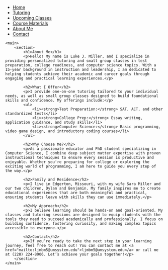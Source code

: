 <!DOCTYPE html>
<html lang="en">
<head>
    <meta charset="UTF-8">
    <meta name="viewport" content="width=device-width, initial-scale=1.0">
    <title>About Me</title>
    <link rel="stylesheet" href="styles.css">
</head>
<body>
    <nav>
        <ul>
            <li><a href="index.html">Home</a></li>
            <li><a href="tutoring.html">Tutoring</a></li>
            <li><a href="Classes.html">Upcoming Classes</a></li>
            <li><a href="courses.html">Course Materials</a></li>
            <li><a href="about.html">About Me</a></li>
            <li><a href="contact.html">Contact</a></li>
        </ul>
    </nav>

    <main>
        <section>
            <h1>About Me</h1>
            <p>Hello! My name is Luke J. Miller, and I specialize in providing personalized tutoring and small group classes in test preparation, college readiness, and computer science topics. With a 15-year background in instruction and leadership, I am dedicated to helping students achieve their academic and career goals through engaging and practical learning experiences.</p>

            <h2>What I Offer</h2>
            <p>I provide one-on-one tutoring tailored to your individual needs, as well as small group classes designed to build foundational skills and confidence. My offerings include:</p>
            <ul>
                <li><strong>Test Preparation:</strong> SAT, ACT, and other standardized tests</li>
                <li><strong>College Prep:</strong> Essay writing, application guidance, and study skills</li>
                <li><strong>Computer Science:</strong> Basic programming, video game design, and introductory coding courses</li>
            </ul>

            <h2>Why Choose Me?</h2>
            <p>As a passionate educator and PhD student specializing in Computer Science, I combine deep subject matter expertise with proven instructional techniques to ensure every session is productive and enjoyable. Whether you're preparing for college or exploring the exciting world of programming, I am here to guide you every step of the way.</p>

            <h2>Family and Residence</h2>
            <p>I live in Edgerton, Missouri, with my wife Sara Miller and our two children, Dylan and Benjamin. My family inspires me to create educational experiences that are both meaningful and practical, ensuring students leave with skills they can use immediately.</p>

            <h2>My Approach</h2>
            <p>I believe learning should be hands-on and goal-oriented. My classes and tutoring sessions are designed to equip students with the tools they need to succeed academically and professionally. I focus on building confidence, fostering curiosity, and making complex topics accessible to everyone.</p>

            <h2>Contact</h2>
            <p>If you’re ready to take the next step in your learning journey, feel free to reach out! You can contact me at <a href="mailto:ljmbm5@umsystem.edu">ljmbm5@umsystem.edu</a> or call me at (228) 224-8906. Let’s achieve your goals together!</p>
        </section>
    </main>
</body>
</html>
